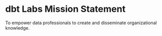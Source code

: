 # dbt Labs Mission Statement

To empower data professionals to create and disseminate organizational knowledge.
